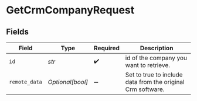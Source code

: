 # GetCrmCompanyRequest


## Fields

| Field                                                       | Type                                                        | Required                                                    | Description                                                 |
| ----------------------------------------------------------- | ----------------------------------------------------------- | ----------------------------------------------------------- | ----------------------------------------------------------- |
| `id`                                                        | *str*                                                       | :heavy_check_mark:                                          | id of the company you want to retrieve.                     |
| `remote_data`                                               | *Optional[bool]*                                            | :heavy_minus_sign:                                          | Set to true to include data from the original Crm software. |